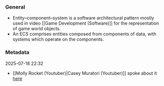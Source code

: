 ### General
- Entity–component–system is a software architectural pattern mostly used in video [[Game Development (Software)]] for the representation of game world objects. 
- An ECS comprises entities composed from components of data, with systems which operate on the components.



### Metadata
2025-07-18 22:32
- [[Molly Rocket (Youtuber)|Casey Muratori (Youtuber)]] spoke about it [here](https://youtu.be/wo84LFzx5nI?si=WsnuhJitFuhQK1st)